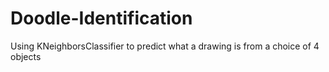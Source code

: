 # Doodle-Identification
Using KNeighborsClassifier to predict what a drawing is from a choice of 4 objects
